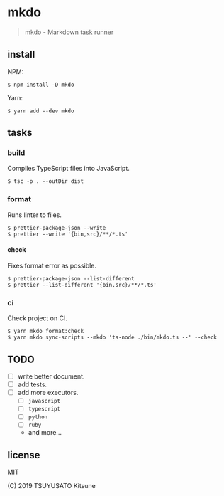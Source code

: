 # mkdo

> mkdo - Markdown task runner

## install

NPM:

```console
$ npm install -D mkdo
```

Yarn:

```console
$ yarn add --dev mkdo
```

## tasks

### build

Compiles TypeScript files into JavaScript.

```console
$ tsc -p . --outDir dist
```

### format

Runs linter to files.

```console
$ prettier-package-json --write
$ prettier --write '{bin,src}/**/*.ts'
```

#### check

Fixes format error as possible.

```console
$ prettier-package-json --list-different
$ prettier --list-different '{bin,src}/**/*.ts'
```

### ci

Check project on CI.

```console
$ yarn mkdo format:check
$ yarn mkdo sync-scripts --mkdo 'ts-node ./bin/mkdo.ts --' --check
```

## TODO

- [ ] write better document.
- [ ] add tests.
- [ ] add more executors.
  + [ ] `javascript`
  + [ ] `typescript`
  + [ ] `python`
  + [ ] `ruby`
  + and more...

## license

MIT

(C) 2019 TSUYUSATO Kitsune
